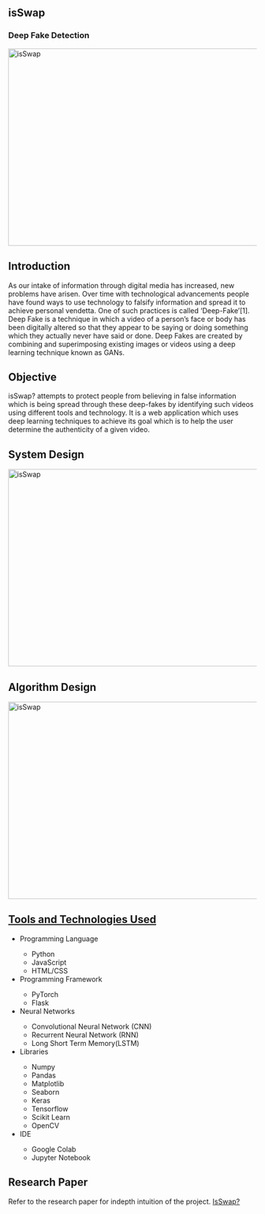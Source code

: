 <h2>isSwap</h2>
<h3>Deep Fake Detection</h3>
<img src="https://github.com/aakriti1318/isSwap/blob/main/Images/isSwap.jpg" alt="isSwap" width="900" height="400">
<h2>Introduction</h2>
<p>As our intake of information through digital media has increased, new problems have arisen. Over time with technological advancements people have found ways to use technology to falsify information and spread it to achieve personal vendetta. One of such practices is called ‘Deep-Fake’[1]. Deep Fake is a technique in which a video of a person’s face or body has been digitally altered so that they appear to be saying or doing something which they actually never have said or done. Deep Fakes are created by combining and superimposing existing images or videos using a deep learning technique known as GANs.
</p>
<h2> Objective </h2>
<p> isSwap? attempts to protect people from believing in false information which is being spread through these deep-fakes by identifying such videos using different tools and technology. It is a web application which uses deep learning techniques to achieve its goal which is to help the user determine the authenticity of a given video. 
</p>
<h2> System Design </h2>
<p>
<img src = "https://github.com/aakriti1318/isSwap/blob/main/Images/System.jpeg" alt="isSwap" width="900" height="400">
</p>
<h2> Algorithm Design </h2>
<p>
<img src = "https://github.com/aakriti1318/isSwap/blob/main/Images/Algo.jpeg" alt="isSwap" width="900" height="400">
</p>
<h2><b><u> Tools and Technologies Used </u></b></h2>
<ul>
  <li>Programming Language</li>
    <ul>
      <li>Python</li>
      <li>JavaScript</li>
      <li>HTML/CSS</li>
    </ul>
  <li>Programming Framework</li>
    <ul>
      <li>PyTorch</li>
      <li>Flask</li>
    </ul>
   <li>Neural Networks</li>
    <ul>
      <li>Convolutional Neural Network (CNN)</li>
      <li>Recurrent Neural Network (RNN) </li>
      <li>Long Short Term Memory(LSTM) </li>
    </ul>
  <li>Libraries</li>
    <ul>
      <li>Numpy </li>
      <li>Pandas </li>
      <li>Matplotlib</li>
      <li>Seaborn</li>
      <li>Keras</li>
      <li>Tensorflow</li>
      <li>Scikit Learn</li>
      <li>OpenCV</li>
  </ul>
    <li>IDE</li>
    <ul>
      <li>Google Colab</li>
      <li>Jupyter Notebook</li>
    </ul>
</ul>
<h2> Research Paper </h2>
<p>
  Refer to the research paper for indepth intuition of the project. 
  <a href = "https://github.com/aakriti1318/isSwap/blob/main/IsSwap%20Research%20Paper.pdf"> IsSwap? </a>
</p>
